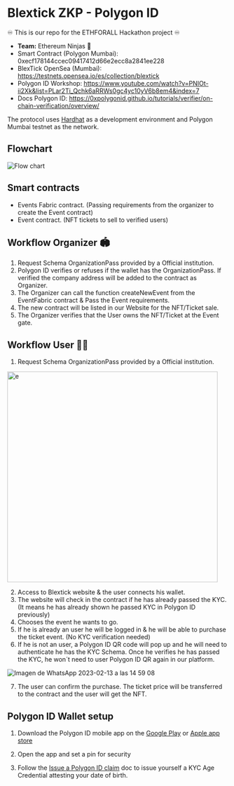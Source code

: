 # Blextick ZKP - Polygon ID

♾️ This is our repo for the ETHFORALL Hackathon project ♾️

- **Team:** Ethereum Ninjas 🥷
- Smart Contract (Polygon Mumbai): 0xecf178144ccec09417412d66e2ecc8a2841ee228
- BlexTick OpenSea (Mumbai): https://testnets.opensea.io/es/collection/blextick 
- Polygon ID Workshop: https://www.youtube.com/watch?v=PNIOt-ii2Xk&list=PLar2Ti_Qchk6aRRWs0gc4yc10yV6b8em4&index=7
- Docs Polygon ID: https://0xpolygonid.github.io/tutorials/verifier/on-chain-verification/overview/

The protocol uses [Hardhat](https://hardhat.org/) as a development environment and Polygon Mumbai testnet as the network.

## Flowchart
![Flow chart](https://user-images.githubusercontent.com/102038261/218479615-b664c0aa-94e2-4546-b55f-8a5a78f0ab6e.jpg)

## Smart contracts

- Events Fabric contract. (Passing requirements from the organizer to create the Event contract)
- Event contract. (NFT tickets to sell to verified users)

## Workflow Organizer 🏟
1. Request Schema OrganizationPass provided by a Official institution.
2. Polygon ID verifies or refuses if the wallet has the OrganizationPass. If verified the company address will be added to the contract as Organizer.
3. The Organizer can call the function createNewEvent from the EventFabric contract & Pass the Event requirements.
4. The new contract will be listed in our Website for the NFT/Ticket sale.
5. The Organizer verifies that the User owns the NFT/Ticket at the Event gate.

## Workflow User 🙋‍♂

1. Request Schema OrganizationPass provided by a Official institution.
<img width="480" alt="e" src="https://user-images.githubusercontent.com/102038261/218482231-f1b56ba9-ecd8-46e2-b3fd-465099ffe33c.png">

2. Access to Blextick website & the user connects his wallet.
3. The website will check in the contract if he has already passed the KYC. (It means he has already shown he passed KYC in Polygon ID  previously)
4. Chooses the event he wants to go.
5. If he is already an user he will be logged in & he will be able to purchase the ticket event. (No KYC verification needed)
6. If he is not an user, a Polygon ID QR code will pop up and he will need to authenticate he has the KYC Schema. Once he verifies he has passed the KYC, he won´t need to user Polygon ID QR again in our platform.

![Imagen de WhatsApp 2023-02-13 a las 14 59 08](https://user-images.githubusercontent.com/102038261/218482469-62d4c803-9ec0-4709-b02f-4f58ac2799d5.jpg)

7. The user can confirm the purchase. The ticket price will be transferred to the contract and the user will get the NFT.


## Polygon ID Wallet setup

1. Download the Polygon ID mobile app on the [Google Play](https://play.google.com/store/apps/details?id=com.polygonid.wallet) or [Apple app store](https://apps.apple.com/us/app/polygon-id/id1629870183)

2. Open the app and set a pin for security

3. Follow the [Issue a Polygon ID claim](https://polygontechnology.notion.site/Issue-yourself-a-KYC-Age-Credential-claim-a06a6fe048c34115a3d22d7d1ea315ea) doc to issue yourself a KYC Age Credential attesting your date of birth.
